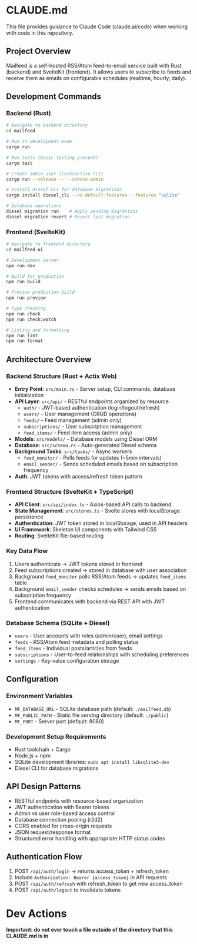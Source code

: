 # CLAUDE.md

This file provides guidance to Claude Code (claude.ai/code) when working with code in this repository.

## Project Overview

Mailfeed is a self-hosted RSS/Atom feed-to-email service built with Rust (backend) and SvelteKit (frontend). It allows users to subscribe to feeds and receive them as emails on configurable schedules (realtime, hourly, daily).

## Development Commands

### Backend (Rust)
```bash
# Navigate to backend directory
cd mailfeed

# Run in development mode  
cargo run

# Run tests (basic testing present)
cargo test

# Create admin user (interactive CLI)
cargo run --release -- --create-admin

# Install diesel CLI for database migrations
cargo install diesel_cli --no-default-features --features "sqlite"

# Database operations
diesel migration run    # Apply pending migrations
diesel migration revert # Revert last migration
```

### Frontend (SvelteKit)
```bash
# Navigate to frontend directory
cd mailfeed-ui

# Development server
npm run dev

# Build for production
npm run build

# Preview production build
npm run preview

# Type checking
npm run check
npm run check:watch

# Linting and formatting
npm run lint
npm run format
```

## Architecture Overview

### Backend Structure (Rust + Actix Web)
- **Entry Point**: `src/main.rs` - Server setup, CLI commands, database initialization
- **API Layer**: `src/api/` - RESTful endpoints organized by resource
  - `auth/` - JWT-based authentication (login/logout/refresh)
  - `users/` - User management (CRUD operations)
  - `feeds/` - Feed management (admin only)
  - `subscriptions/` - User subscription management
  - `feed_items/` - Feed item access (admin only)
- **Models**: `src/models/` - Database models using Diesel ORM
- **Database**: `src/schema.rs` - Auto-generated Diesel schema
- **Background Tasks**: `src/tasks/` - Async workers
  - `feed_monitor/` - Polls feeds for updates (~5min intervals)  
  - `email_sender/` - Sends scheduled emails based on subscription frequency
- **Auth**: JWT tokens with access/refresh token pattern

### Frontend Structure (SvelteKit + TypeScript)
- **API Client**: `src/api/index.ts` - Axios-based API calls to backend
- **State Management**: `src/stores.ts` - Svelte stores with localStorage persistence
- **Authentication**: JWT token stored in localStorage, used in API headers
- **UI Framework**: Skeleton UI components with Tailwind CSS
- **Routing**: SvelteKit file-based routing

### Key Data Flow
1. Users authenticate → JWT tokens stored in frontend
2. Feed subscriptions created → stored in database with user association
3. Background `feed_monitor` polls RSS/Atom feeds → updates `feed_items` table
4. Background `email_sender` checks schedules → sends emails based on subscription frequency
5. Frontend communicates with backend via REST API with JWT authentication

### Database Schema (SQLite + Diesel)
- `users` - User accounts with roles (admin/user), email settings
- `feeds` - RSS/Atom feed metadata and polling status
- `feed_items` - Individual posts/articles from feeds
- `subscriptions` - User-to-feed relationships with scheduling preferences
- `settings` - Key-value configuration storage

## Configuration

### Environment Variables
- `MF_DATABASE_URL` - SQLite database path (default: `./mailfeed.db`)
- `MF_PUBLIC_PATH` - Static file serving directory (default: `./public`)
- `MF_PORT` - Server port (default: 8080)

### Development Setup Requirements
- Rust toolchain + Cargo
- Node.js + npm
- SQLite development libraries: `sudo apt install libsqlite3-dev`
- Diesel CLI for database migrations

## API Design Patterns
- RESTful endpoints with resource-based organization
- JWT authentication with Bearer tokens
- Admin vs user role-based access control
- Database connection pooling (r2d2)
- CORS enabled for cross-origin requests
- JSON request/response format
- Structured error handling with appropriate HTTP status codes

## Authentication Flow
1. POST `/api/auth/login` → returns access_token + refresh_token
2. Include `Authorization: Bearer {access_token}` in API requests
3. POST `/api/auth/refresh` with refresh_token to get new access_token
4. POST `/api/auth/logout` to invalidate tokens

# Dev Actions

**Important: do not ever touch a file outside of the directory that this CLAUDE.md is in**

